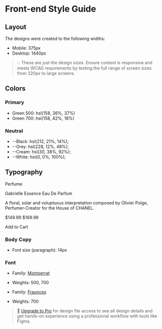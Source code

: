 # Front-end Style Guide

## Layout

The designs were created to the following widths:

- Mobile: 375px
- Desktop: 1440px

> 💡 These are just the design sizes. Ensure content is responsive and meets WCAG requirements by testing the full range of screen sizes from 320px to large screens.

## Colors

### Primary

- Green 500: hsl(158, 36%, 37%)
- Green 700: hsl(158, 42%, 18%)

### Neutral

- --Black: hsl(212, 21%, 14%);
- --Grey: hsl(228, 12%, 48%);
- --Cream: hsl(30, 38%, 92%);
- --White: hsl(0, 0%, 100%);

## Typography

  Perfume

  Gabrielle Essence Eau De Parfum

  A floral, solar and voluptuous interpretation composed by Olivier Polge, 
  Perfumer-Creator for the House of CHANEL.

  $149.99
  $169.99

  Add to Cart

### Body Copy

- Font size (paragraph): 14px

### Font

- Family: [Montserrat](https://fonts.google.com/specimen/Montserrat)
- Weights: 500, 700

- Family: [Fraunces](https://fonts.google.com/specimen/Fraunces)
- Weights: 700

> 💎 [Upgrade to Pro](https://www.frontendmentor.io/pro?ref=style-guide) for design file access to see all design details and get hands-on experience using a professional workflow with tools like Figma.

